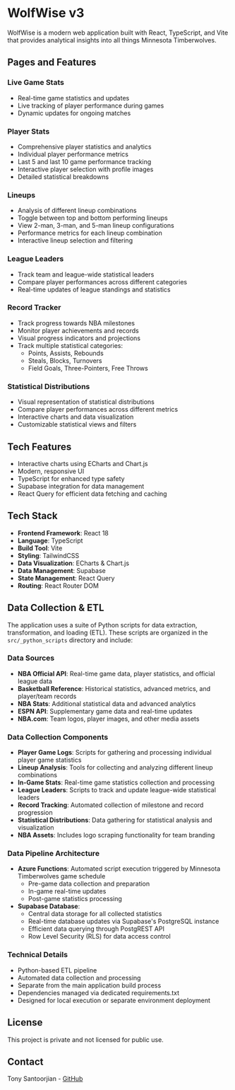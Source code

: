# WolfWise v3

WolfWise is a modern web application built with React, TypeScript, and Vite that provides analytical insights into all things Minnesota Timberwolves.

## Pages and Features

### Live Game Stats
- Real-time game statistics and updates
- Live tracking of player performance during games
- Dynamic updates for ongoing matches

### Player Stats
- Comprehensive player statistics and analytics
- Individual player performance metrics
- Last 5 and last 10 game performance tracking
- Interactive player selection with profile images
- Detailed statistical breakdowns

### Lineups
- Analysis of different lineup combinations
- Toggle between top and bottom performing lineups
- View 2-man, 3-man, and 5-man lineup configurations
- Performance metrics for each lineup combination
- Interactive lineup selection and filtering

### League Leaders
- Track team and league-wide statistical leaders
- Compare player performances across different categories
- Real-time updates of league standings and statistics

### Record Tracker
- Track progress towards NBA milestones
- Monitor player achievements and records
- Visual progress indicators and projections
- Track multiple statistical categories:
  - Points, Assists, Rebounds
  - Steals, Blocks, Turnovers
  - Field Goals, Three-Pointers, Free Throws

### Statistical Distributions
- Visual representation of statistical distributions
- Compare player performances across different metrics
- Interactive charts and data visualization
- Customizable statistical views and filters

## Tech Features

- Interactive charts using ECharts and Chart.js
- Modern, responsive UI
- TypeScript for enhanced type safety
- Supabase integration for data management
- React Query for efficient data fetching and caching

## Tech Stack

- **Frontend Framework**: React 18
- **Language**: TypeScript
- **Build Tool**: Vite
- **Styling**: TailwindCSS
- **Data Visualization**: ECharts & Chart.js
- **Data Management**: Supabase
- **State Management**: React Query
- **Routing**: React Router DOM

## Data Collection & ETL

The application uses a suite of Python scripts for data extraction, transformation, and loading (ETL). These scripts are organized in the `src/_python_scripts` directory and include:

### Data Sources
- **NBA Official API**: Real-time game data, player statistics, and official league data
- **Basketball Reference**: Historical statistics, advanced metrics, and player/team records
- **NBA Stats**: Additional statistical data and advanced analytics
- **ESPN API**: Supplementary game data and real-time updates
- **NBA.com**: Team logos, player images, and other media assets

### Data Collection Components
- **Player Game Logs**: Scripts for gathering and processing individual player game statistics
- **Lineup Analysis**: Tools for collecting and analyzing different lineup combinations
- **In-Game Stats**: Real-time game statistics collection and processing
- **League Leaders**: Scripts to track and update league-wide statistical leaders
- **Record Tracking**: Automated collection of milestone and record progression
- **Statistical Distributions**: Data gathering for statistical analysis and visualization
- **NBA Assets**: Includes logo scraping functionality for team branding

### Data Pipeline Architecture
- **Azure Functions**: Automated script execution triggered by Minnesota Timberwolves game schedule
  - Pre-game data collection and preparation
  - In-game real-time updates
  - Post-game statistics processing
- **Supabase Database**: 
  - Central data storage for all collected statistics
  - Real-time database updates via Supabase's PostgreSQL instance
  - Efficient data querying through PostgREST API
  - Row Level Security (RLS) for data access control

### Technical Details
- Python-based ETL pipeline
- Automated data collection and processing
- Separate from the main application build process
- Dependencies managed via dedicated requirements.txt
- Designed for local execution or separate environment deployment

## License

This project is private and not licensed for public use.

## Contact

Tony Santoorjian - [GitHub](https://github.com/tsantoorjian)
